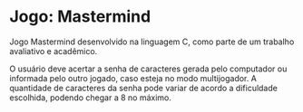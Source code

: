 # Jogo: Mastermind

Jogo Mastermind desenvolvido na linguagem C, como parte de um trabalho avaliativo e acadêmico.

O usuário deve acertar a senha de caracteres gerada pelo computador ou informada pelo outro jogado, caso esteja no modo multijogador. A quantidade de caracteres da senha pode variar de acordo a dificuldade escolhida, podendo chegar a 8 no máximo.

